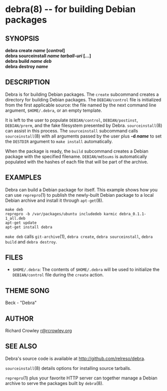 debra(8) -- for building Debian packages
========================================

## SYNOPSIS

**debra create _name_ [_control_]**  
**debra sourceinstall _name_ _tarball-uri_ [_..._]**  
**debra build _name_ _deb_**  
**debra destroy _name_**  

## DESCRIPTION

Debra is for building Debian packages.  The `create` subcommand creates a directory for building Debian packages.  The `DEBIAN/control` file is initialized from the first applicable source: the file named by the next command line argument, `$HOME/.debra`, or an empty template.

It is left to the user to populate `DEBIAN/control`, `DEBIAN/postinst`, `DEBIAN/prerm`, and the fake filesystem presented by Debra.  `sourceinstall`(8) can assist in this process.  The `sourceinstall` subcommand calls `sourceinstall`(8) with all arguments passed by the user plus **-d _name_** to set the `DESTDIR` argument to `make install` automatically.

When the package is ready, the `build` subcommand creates a Debian package with the specified filename.  `DEBIAN/md5sums` is automatically populated with the hashes of each file that will be part of the archive.

## EXAMPLES

Debra can build a Debian package for itself.  This example shows how you can use `reprepro`(1) to publish the newly-built Debian package to a local Debian archive and install it through `apt-get`(8).

	make deb
	reprepro -b /var/packages/ubuntu includedeb karmic debra_0.1.1-1_all.deb
	apt-get update
	apt-get install debra

`make deb` calls `git-archive`(1), `debra create`, `debra sourceinstall`, `debra build` and `debra destroy`.

## FILES

* `$HOME/.debra`:
  The contents of `$HOME/.debra` will be used to initialize the `DEBIAN/control` file during the `create` action.

## THEME SONG

Beck - "Debra"

## AUTHOR

Richard Crowley <r@rcrowley.org>

## SEE ALSO

Debra's source code is available at <http://github.com/relreso/debra>.

`sourceinstall`(8) details options for installing source tarballs.

`reprepro`(1) plus your favorite HTTP server can together manage a Debian archive to serve the packages built by `debra`(8).

